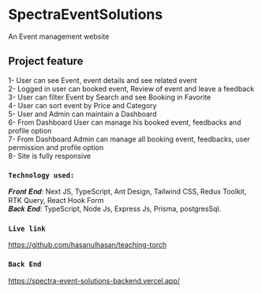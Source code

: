 # SpectraEventSolutions

An Event management website

## Project feature

1- User can see Event, event details and see related event</br>
2- Logged in user can booked event, Review of event and leave a feedback</br>
3- User can filter Event by Search and see Booking in Favorite</br>
4- User can sort event by Price and Category</br>
5- User and Admin can maintain a Dashboard</br>
6- From Dashboard User can manage his booked event, feedbacks and profile option</br>
7- From Dashboard Admin can manage all booking event, feedbacks, user permission and profile option</br>
8- Site is fully responsive</br>

### `Technology used:`

𝑭𝒓𝒐𝒏𝒕 𝑬𝒏𝒅: Next JS, TypeScript, Ant Design, Tailwind CSS, Redux Toolkit, RTK Query, React Hook Form</br>
𝑩𝒂𝒄𝒌 𝑬𝒏𝒅: TypeScript, Node Js, Express Js, Prisma, postgresSql. </br>

### `Live link`

https://github.com/hasanulhasan/teaching-torch

### `Back End`

https://spectra-event-solutions-backend.vercel.app/

<!-- </br></br>
## Try as Admin  </br>
Email: hasanulkarimh@gmail.com </br>
Password: 123456 </br>

## Try as User  </br>
Email: gdbd1971@gmail.com </br>
Password: 123456 </br> -->
